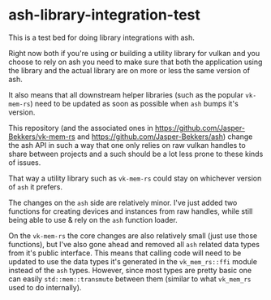 # ash-library-integration-test

This is a test bed for doing library integrations with ash.

Right now both if you're using or building a utility library for vulkan and you choose to rely on ash you need to make sure that both the application using the library and the actual library are on more or less the same version of ash.

It also means that all downstream helper libraries (such as the popular `vk-mem-rs`) need to be updated as soon as possible when `ash` bumps it's version.

This repository (and the associated ones in https://github.com/Jasper-Bekkers/vk-mem-rs and https://github.com/Jasper-Bekkers/ash) change the ash API in such a way that one only relies on raw vulkan handles to share between projects and a such should be a lot less prone to these kinds of issues.

That way a utility library such as `vk-mem-rs` could stay on whichever version of `ash` it prefers.

The changes on the `ash` side are relatively minor. I've just added two functions for creating devices and instances from raw handles, while still being able to use & rely on the `ash` function loader.

On the `vk-mem-rs` the core changes are also relatively small (just use those functions), but I've also gone ahead and removed all `ash` related data types from it's public interface. This means that calling code will need to be updated to use the data types it's generated in the `vk_mem_rs::ffi` module instead of the `ash` types. However, since most types are pretty basic one can easily `std::mem::transmute` between them (similar to what `vk_mem_rs` used to do internally).
